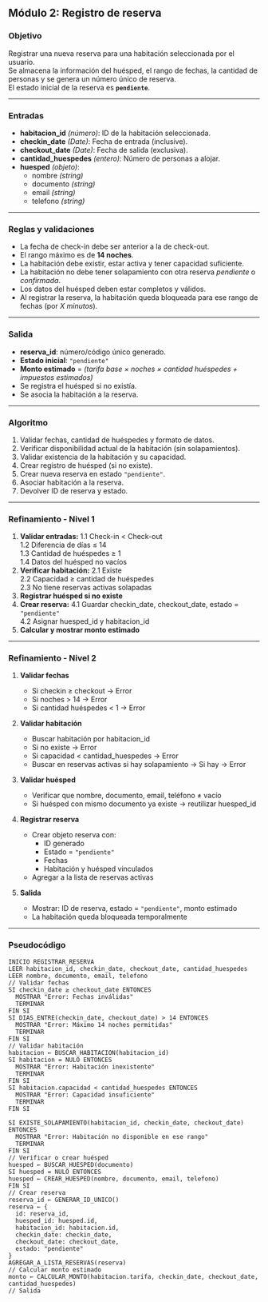 ## Módulo 2: Registro de reserva

### Objetivo
Registrar una nueva reserva para una habitación seleccionada por el usuario.  
Se almacena la información del huésped, el rango de fechas, la cantidad de personas y se genera un número único de reserva.  
El estado inicial de la reserva es **`pendiente`**.

---

### Entradas
- **habitacion_id** *(número)*: ID de la habitación seleccionada.  
- **checkin_date** *(Date)*: Fecha de entrada (inclusive).  
- **checkout_date** *(Date)*: Fecha de salida (exclusiva).  
- **cantidad_huespedes** *(entero)*: Número de personas a alojar.  
- **huesped** *(objeto)*:
  - nombre *(string)*
  - documento *(string)*
  - email *(string)*
  - telefono *(string)*

---

### Reglas y validaciones
- La fecha de check-in debe ser anterior a la de check-out.  
- El rango máximo es de **14 noches**.  
- La habitación debe existir, estar activa y tener capacidad suficiente.  
- La habitación no debe tener solapamiento con otra reserva *pendiente* o *confirmada*.  
- Los datos del huésped deben estar completos y válidos.  
- Al registrar la reserva, la habitación queda bloqueada para ese rango de fechas (por *X minutos*).

---

### Salida
- **reserva_id**: número/código único generado.  
- **Estado inicial**: `"pendiente"`  
- **Monto estimado** = *(tarifa base × noches × cantidad huéspedes + impuestos estimados)*  
- Se registra el huésped si no existía.  
- Se asocia la habitación a la reserva.

---

### Algoritmo
1. Validar fechas, cantidad de huéspedes y formato de datos.  
2. Verificar disponibilidad actual de la habitación (sin solapamientos).  
3. Validar existencia de la habitación y su capacidad.  
4. Crear registro de huésped (si no existe).  
5. Crear nueva reserva en estado `"pendiente"`.  
6. Asociar habitación a la reserva.  
7. Devolver ID de reserva y estado.

---

### Refinamiento - Nivel 1
1. **Validar entradas:**
   1.1 Check-in < Check-out  
   1.2 Diferencia de días ≤ 14  
   1.3 Cantidad de huéspedes ≥ 1  
   1.4 Datos del huésped no vacíos  
2. **Verificar habitación:**
   2.1 Existe  
   2.2 Capacidad ≥ cantidad de huéspedes  
   2.3 No tiene reservas activas solapadas  
3. **Registrar huésped si no existe**  
4. **Crear reserva:**
   4.1 Guardar checkin_date, checkout_date, estado = `"pendiente"`  
   4.2 Asignar huesped_id y habitacion_id  
5. **Calcular y mostrar monto estimado**

---

### Refinamiento - Nivel 2
1. **Validar fechas**
   - Si checkin ≥ checkout → Error  
   - Si noches > 14 → Error  
   - Si cantidad huéspedes < 1 → Error  

2. **Validar habitación**
   - Buscar habitación por habitacion_id  
   - Si no existe → Error  
   - Si capacidad < cantidad_huespedes → Error  
   - Buscar en reservas activas si hay solapamiento → Si hay → Error  

3. **Validar huésped**
   - Verificar que nombre, documento, email, teléfono ≠ vacío  
   - Si huésped con mismo documento ya existe → reutilizar huesped_id  

4. **Registrar reserva**
   - Crear objeto reserva con:
     - ID generado  
     - Estado = `"pendiente"`  
     - Fechas  
     - Habitación y huésped vinculados  
   - Agregar a la lista de reservas activas  

5. **Salida**
   - Mostrar: ID de reserva, estado = `"pendiente"`, monto estimado  
   - La habitación queda bloqueada temporalmente  

---

### Pseudocódigo
```pseudo
INICIO REGISTRAR_RESERVA 
LEER habitacion_id, checkin_date, checkout_date, cantidad_huespedes 
LEER nombre, documento, email, telefono 
// Validar fechas 
SI checkin_date ≥ checkout_date ENTONCES 
  MOSTRAR "Error: Fechas inválidas" 
  TERMINAR 
FIN SI 
SI DIAS_ENTRE(checkin_date, checkout_date) > 14 ENTONCES 
  MOSTRAR "Error: Máximo 14 noches permitidas" 
  TERMINAR 
FIN SI 
// Validar habitación 
habitacion ← BUSCAR_HABITACION(habitacion_id) 
SI habitacion = NULO ENTONCES 
  MOSTRAR "Error: Habitación inexistente" 
  TERMINAR 
FIN SI 
SI habitacion.capacidad < cantidad_huespedes ENTONCES 
  MOSTRAR "Error: Capacidad insuficiente" 
  TERMINAR 
FIN SI

SI EXISTE_SOLAPAMIENTO(habitacion_id, checkin_date, checkout_date) 
ENTONCES 
  MOSTRAR "Error: Habitación no disponible en ese rango" 
  TERMINAR 
FIN SI 
// Verificar o crear huésped 
huesped ← BUSCAR_HUESPED(documento) 
SI huesped = NULO ENTONCES 
huesped ← CREAR_HUESPED(nombre, documento, email, telefono) 
FIN SI 
// Crear reserva 
reserva_id ← GENERAR_ID_UNICO() 
reserva ← { 
  id: reserva_id, 
  huesped_id: huesped.id, 
  habitacion_id: habitacion.id, 
  checkin_date: checkin_date, 
  checkout_date: checkout_date, 
  estado: "pendiente" 
} 
AGREGAR_A_LISTA_RESERVAS(reserva) 
// Calcular monto estimado 
monto ← CALCULAR_MONTO(habitacion.tarifa, checkin_date, checkout_date, 
cantidad_huespedes) 
// Salida
